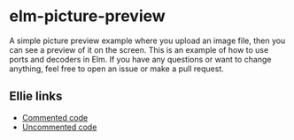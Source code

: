 <h1>elm-picture-preview</h1>
<p>A simple picture preview example where you upload an image file, then you can see a preview of it on the screen. This is an example of how to use ports and decoders in Elm. If you have any questions or want to change anything, feel free to open an issue or make a pull request.</p>

<h2>Ellie links</h2>
<ul>
  <li><a href="https://ellie-app.com/3DGY7DrMpDMa1/0">Commented code</a></li>
  <li><a href="https://ellie-app.com/3DGXDjhxfqGa1/0">Uncommented code</a></li>
</ul>
